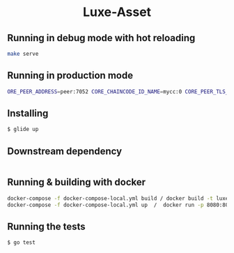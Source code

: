 <h1 align="center">Luxe-Asset</h1>
<p align="center"></p>
<p align="center">
</p>


## Running in debug mode with hot reloading

```sh
make serve
```

## Running in production mode 

```sh
ORE_PEER_ADDRESS=peer:7052 CORE_CHAINCODE_ID_NAME=mycc:0 CORE_PEER_TLS_ENABLED=false ./src -peer.address peer:7052
```

## Installing

```sh
$ glide up
```

## Downstream dependency 
```sh
```

## Running & building  with docker

```sh
docker-compose -f docker-compose-local.yml build / docker build -t luxe-asset:latest -f Dockerfile .
docker-compose -f docker-compose-local.yml up  /  docker run -p 8080:8080 luxe-asset:latest
```

## Running the tests

```sh
$ go test
```

